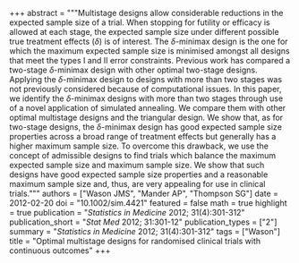 +++
abstract = """Multistage designs allow considerable reductions in the expected sample size of a trial. When stopping for futility or efficacy is allowed at each stage, the expected sample size under different possible true treatment effects ($δ$) is of interest. The $δ$-minimax design is the one for which the maximum expected sample size is minimised amongst all designs that meet the types I and II error constraints. Previous work has compared a two-stage $δ$-minimax design with other optimal two-stage designs. Applying the $δ$-minimax design to designs with more than two stages was not previously considered because of computational issues. In this paper, we identify the $δ$-minimax designs with more than two stages through use of a novel application of simulated annealing. We compare them with other optimal multistage designs and the triangular design. We show that, as for two-stage designs, the $δ$-minimax design has good expected sample size properties across a broad range of treatment effects but generally has a higher maximum sample size. To overcome this drawback, we use the concept of admissible designs to find trials which balance the maximum expected sample size and maximum sample size. We show that such designs have good expected sample size properties and a reasonable maximum sample size and, thus, are very appealing for use in clinical trials."""
authors = ["Wason JMS", "Mander AP", "Thompson SG"]
date = 2012-02-20
doi = "10.1002/sim.4421"
featured = false
math = true
highlight = true
publication = "*Statistics in Medicine* 2012; 31(4):301-312"
publication_short = "*Stat Med* 2012; 31:301-12"
publication_types = ["2"]
summary = "*Statistics in Medicine* 2012; 31(4):301-312"
tags = ["Wason"]
title = "Optimal multistage designs for randomised clinical trials with continuous outcomes"
+++
